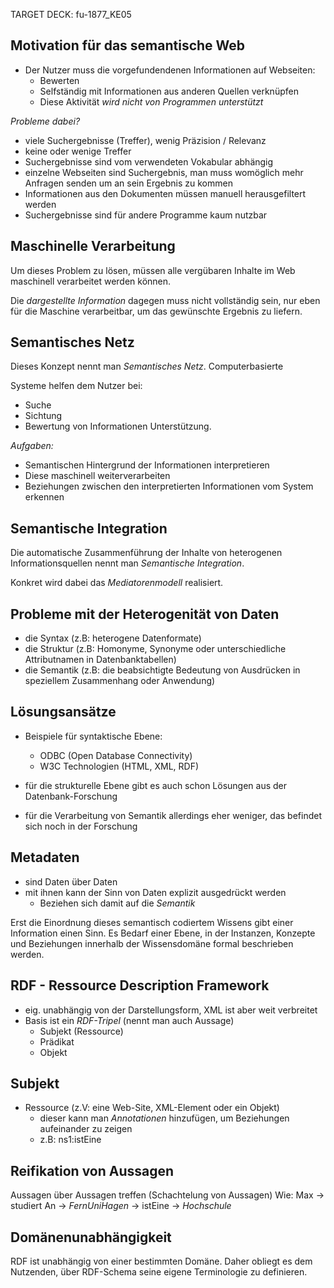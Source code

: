 TARGET DECK: fu-1877_KE05

## Motivation für das semantische Web
- Der Nutzer muss die vorgefundendenen Informationen auf Webseiten:
	- Bewerten
	- Selfständig mit Informationen aus anderen Quellen verknüpfen
	- Diese Aktivität *wird nicht von Programmen unterstützt*

*Probleme dabei?*
- viele Suchergebnisse (Treffer), wenig Präzision / Relevanz
- keine oder wenige Treffer
- Suchergebnisse sind vom verwendeten Vokabular abhängig
- einzelne Webseiten sind Suchergebnis, man muss womöglich mehr Anfragen senden um an sein Ergebnis zu kommen
- Informationen aus den Dokumenten müssen manuell herausgefiltert werden
- Suchergebnisse sind für andere Programme kaum nutzbar

## Maschinelle Verarbeitung
Um dieses Problem zu lösen, müssen alle vergübaren Inhalte im Web maschinell verarbeitet werden können.

Die *dargestellte Information* dagegen muss nicht vollständig sein, nur eben für die Maschine verarbeitbar, um das gewünschte Ergebnis zu liefern.

## Semantisches Netz
Dieses Konzept nennt man *Semantisches Netz*. Computerbasierte

Systeme helfen dem Nutzer bei:
- Suche
- Sichtung
- Bewertung
von Informationen Unterstützung.

*Aufgaben:*
- Semantischen Hintergrund der Informationen interpretieren
- Diese maschinell weiterverarbeiten
- Beziehungen zwischen den interpretierten Informationen vom System erkennen

## Semantische Integration
Die automatische Zusammenführung der Inhalte von heterogenen Informationsquellen nennt man *Semantische Integration*.

Konkret wird dabei das *Mediatorenmodell* realisiert.

## Probleme mit der Heterogenität von Daten
- die Syntax  (z.B: heterogene Datenformate)
- die Struktur (z.B: Homonyme, Synonyme oder unterschiedliche Attributnamen in Datenbanktabellen)
- die Semantik (z.B: die beabsichtigte Bedeutung von Ausdrücken in speziellem Zusammenhang oder Anwendung)

## Lösungsansätze
- Beispiele für syntaktische Ebene:
	- ODBC (Open Database Connectivity)
	- W3C Technologien (HTML, XML, RDF)

- für die strukturelle Ebene gibt es auch schon Lösungen aus der Datenbank-Forschung

- für die Verarbeitung von Semantik allerdings eher weniger, das befindet sich noch in der Forschung

## Metadaten
- sind Daten über Daten
- mit ihnen kann der Sinn von Daten explizit ausgedrückt werden
	- Beziehen sich damit auf die *Semantik*

Erst die Einordnung dieses semantisch codiertem Wissens gibt einer Information einen Sinn. Es Bedarf einer Ebene, in der Instanzen, Konzepte und Beziehungen innerhalb der Wissensdomäne formal beschrieben werden.

## RDF - Ressource Description Framework
- eig. unabhängig von der Darstellungsform, XML ist aber weit verbreitet
- Basis ist ein *RDF-Tripel* (nennt man auch Aussage)
	- Subjekt (Ressource)
	- Prädikat
	- Objekt

## Subjekt
- Ressource (z.V: eine Web-Site, XML-Element oder ein Objekt)
	- dieser kann man *Annotationen* hinzufügen, um Beziehungen aufeinander zu zeigen
	- z.B: ns1:istEine

## Reifikation von Aussagen
Aussagen über Aussagen treffen (Schachtelung von Aussagen)
Wie:
Max -> studiert An -> *FernUniHagen* -> istEine -> *Hochschule*

## Domänenunabhängigkeit
RDF ist unabhängig von einer bestimmten Domäne.
Daher obliegt es dem Nutzenden, über RDF-Schema seine eigene Terminologie zu definieren.

